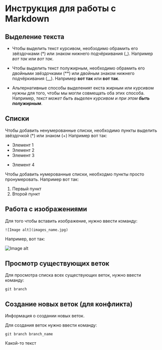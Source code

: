 # Инструкция для работы с Markdown

## Выделение текста
- Чтобы выделить текст курсивом, необзодимо обрамить его звёздочками (*) или знаком нижнего подчёркивания (_). Например *вот так* или _вот так_.

- Чтобы выделить текст полужирным, необходимо обрамить его двойными звёздочками (**) или двойным знаком нижнего подчёркивания (__). Например **вот так** или __вот так__.

- Альтернативные способы выделеният екста жирным или курсивом нужны для того, чтобы мы могли совмещать оба этих способа. Например, _текст может быть выделен курсивом и при этом **быть полужирным**_.

## Списки
Чтобы добавить ненумерованные списки, необходимо пункты выделить звёздочкой (*) или знаком (+)
Например вот так:
* Элемент 1
* Элемент 2
* Элемент 3
+ Элемент 4

Чтобы добавить нумерованные списки, необходмо пункты просто пронумеровать. Например вот так:
1. Первый пункт
2. Второй пункт

## Работа с изображениями

Для того чтобы вставить изображение, нужно ввести команду:

    ![Image alt](images_name.jpg)

Например, вот так:

![Image alt](git.png)

## Просмотр существующих веток

Для просмотра списка всех существующих веток, нужно ввести команду:

    git branch

## Создание новых веток (для конфликта)

Информация о создании новых веток.

Для создания веток нужно ввести команду:

    git branch branch_name

Какой-то текст
